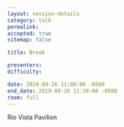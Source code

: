 ```yaml
---
layout: session-details
category: talk
permalink:
accepted: true
sitemap: false

title: Break

presenters:
difficulty:

date: 2019-09-26 11:00:00 -0500
end_date: 2019-09-26 11:30:00 -0500
room: full
---
```

Rio Vista Pavilion
